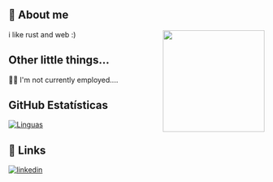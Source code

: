 
## 🚀 About me
<img align="right" width="200" src="https://media.tenor.com/NTcLs_Su1c8AAAAd/arthur-morgan-rdr2.gif" />
i like rust and web :) 

## Other little things...
👩‍💻 I'm not currently employed....

## **GitHub Estatísticas**

[![Linguas](https://github-readme-stats.vercel.app/api/top-langs/?username=contrasov&layout=compact)](https://github.com/contrasov/github-readme-stats)





## 🔗 Links
[![linkedin](https://img.shields.io/badge/linkedin-0A66C2?style=for-the-badge&logo=linkedin&logoColor=white)](https://www.linkedin.com/in/%C3%A1lvaro-santos-669354203/)
